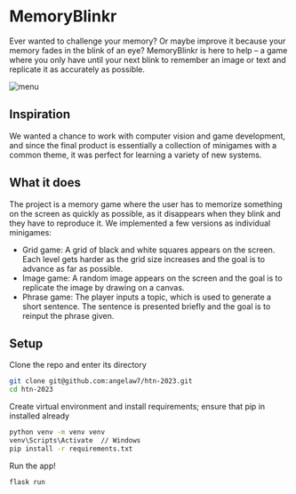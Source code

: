 # MemoryBlinkr
Ever wanted to challenge your memory? Or maybe improve it because your memory fades in the blink of an eye? MemoryBlinkr is here to help – a game where you only have until your next blink to remember an image or text and replicate it as accurately as possible.

![menu](https://github.com/angelaw7/htn-2023/assets/74735037/2b626879-4d44-40f3-ba82-55c7377b1b22)


## Inspiration
We wanted a chance to work with computer vision and game development, and since the final product is essentially a collection of minigames with a common theme, it was perfect for learning a variety of new systems.

## What it does
The project is a memory game where the user has to memorize something on the screen as quickly as possible, as it disappears when they blink and they have to reproduce it. We implemented a few versions as individual minigames:
- Grid game: A grid of black and white squares appears on the screen. Each level gets harder as the grid size increases and the goal is to advance as far as possible.
- Image game: A random image appears on the screen and the goal is to replicate the image by drawing on a canvas.
- Phrase game: The player inputs a topic, which is used to generate a short sentence. The sentence is presented briefly and the goal is to reinput the phrase given.

## Setup

Clone the repo and enter its directory
```bash
git clone git@github.com:angelaw7/htn-2023.git
cd htn-2023
```

Create virtual environment and install requirements; ensure that pip in installed already
```bash
python venv -m venv venv
venv\Scripts\Activate  // Windows
pip install -r requirements.txt
```

Run the app!
```bash
flask run
```
